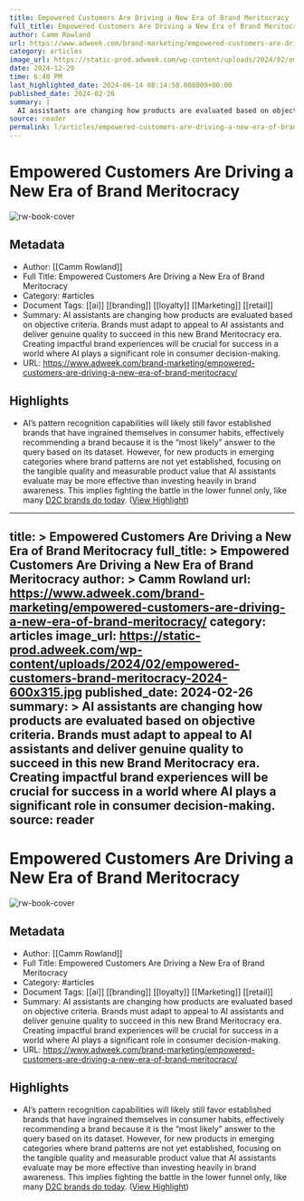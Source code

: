 ```yaml
---
title: Empowered Customers Are Driving a New Era of Brand Meritocracy
full_title: Empowered Customers Are Driving a New Era of Brand Meritocracy
author: Camm Rowland
url: https://www.adweek.com/brand-marketing/empowered-customers-are-driving-a-new-era-of-brand-meritocracy/
category: articles
image_url: https://static-prod.adweek.com/wp-content/uploads/2024/02/empowered-customers-brand-meritocracy-2024-600x315.jpg
date: 2024-12-29
time: 6:40 PM
last_highlighted_date: 2024-06-14 08:14:58.008009+00:00
published_date: 2024-02-26
summary: |
  AI assistants are changing how products are evaluated based on objective criteria. Brands must adapt to appeal to AI assistants and deliver genuine quality to succeed in this new Brand Meritocracy era. Creating impactful brand experiences will be crucial for success in a world where AI plays a significant role in consumer decision-making.
source: reader
permalink: l/articles/empowered-customers-are-driving-a-new-era-of-brand-meritocracy
---
```

# Empowered Customers Are Driving a New Era of Brand Meritocracy

![rw-book-cover](https://static-prod.adweek.com/wp-content/uploads/2024/02/empowered-customers-brand-meritocracy-2024-600x315.jpg)

## Metadata
- Author: [[Camm Rowland]]
- Full Title: Empowered Customers Are Driving a New Era of Brand Meritocracy
- Category: #articles
- Document Tags: [[ai]] [[branding]] [[loyalty]] [[Marketing]] [[retail]] 
- Summary: AI assistants are changing how products are evaluated based on objective criteria. Brands must adapt to appeal to AI assistants and deliver genuine quality to succeed in this new Brand Meritocracy era. Creating impactful brand experiences will be crucial for success in a world where AI plays a significant role in consumer decision-making.
- URL: https://www.adweek.com/brand-marketing/empowered-customers-are-driving-a-new-era-of-brand-meritocracy/

## Highlights
- AI’s pattern recognition capabilities will likely still favor established brands that have ingrained themselves in consumer habits, effectively recommending a brand because it is the “most likely” answer to the query based on its dataset. However, for new products in emerging categories where brand patterns are not yet established, focusing on the tangible quality and measurable product value that AI assistants evaluate may be more effective than investing heavily in brand awareness. This implies fighting the battle in the lower funnel only, like many [D2C brands do today](https://www.adweek.com/social-marketing/d2c-brand-algorithm-social-tactics/). ([View Highlight](https://read.readwise.io/read/01j0ax0sqe096f8rnb1227zr9p))


---
title: >
  Empowered Customers Are Driving a New Era of Brand Meritocracy
full_title: >
  Empowered Customers Are Driving a New Era of Brand Meritocracy
author: >
  Camm Rowland
url: https://www.adweek.com/brand-marketing/empowered-customers-are-driving-a-new-era-of-brand-meritocracy/
category: articles
image_url: https://static-prod.adweek.com/wp-content/uploads/2024/02/empowered-customers-brand-meritocracy-2024-600x315.jpg
published_date: 2024-02-26
summary: >
  AI assistants are changing how products are evaluated based on objective criteria. Brands must adapt to appeal to AI assistants and deliver genuine quality to succeed in this new Brand Meritocracy era. Creating impactful brand experiences will be crucial for success in a world where AI plays a significant role in consumer decision-making.
source: reader
---
# Empowered Customers Are Driving a New Era of Brand Meritocracy

![rw-book-cover](https://static-prod.adweek.com/wp-content/uploads/2024/02/empowered-customers-brand-meritocracy-2024-600x315.jpg)

## Metadata
- Author: [[Camm Rowland]]
- Full Title: Empowered Customers Are Driving a New Era of Brand Meritocracy
- Category: #articles
- Document Tags: [[ai]] [[branding]] [[loyalty]] [[Marketing]] [[retail]] 
- Summary: AI assistants are changing how products are evaluated based on objective criteria. Brands must adapt to appeal to AI assistants and deliver genuine quality to succeed in this new Brand Meritocracy era. Creating impactful brand experiences will be crucial for success in a world where AI plays a significant role in consumer decision-making.
- URL: https://www.adweek.com/brand-marketing/empowered-customers-are-driving-a-new-era-of-brand-meritocracy/

## Highlights
- AI’s pattern recognition capabilities will likely still favor established brands that have ingrained themselves in consumer habits, effectively recommending a brand because it is the “most likely” answer to the query based on its dataset. However, for new products in emerging categories where brand patterns are not yet established, focusing on the tangible quality and measurable product value that AI assistants evaluate may be more effective than investing heavily in brand awareness. This implies fighting the battle in the lower funnel only, like many [D2C brands do today](https://www.adweek.com/social-marketing/d2c-brand-algorithm-social-tactics/). ([View Highlight](https://read.readwise.io/read/01j0ax0sqe096f8rnb1227zr9p))



